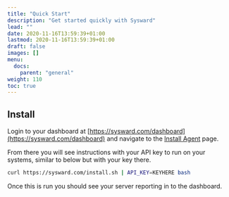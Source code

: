 ```yaml
---
title: "Quick Start"
description: "Get started quickly with Sysward"
lead: ""
date: 2020-11-16T13:59:39+01:00
lastmod: 2020-11-16T13:59:39+01:00
draft: false
images: []
menu:
  docs:
    parent: "general"
weight: 110
toc: true
---
```


## Install

Login to your dashboard at [https://sysward.com/dashboard](https://sysward.com/dashboard) and navigate to the
[Install Agent](https://sysward.com/dashboard) page.

From there you will see instructions with your API key to run on your systems, similar to below but with your key there.

```bash
curl https://sysward.com/install.sh | API_KEY=KEYHERE bash
```

Once this is run you should see your server reporting in to the dashboard.
